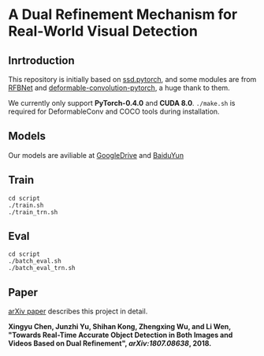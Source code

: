# A Dual Refinement Mechanism for Real-World Visual Detection

## Inrtroduction
This repository is initially based on [ssd.pytorch](https://github.com/amdegroot/ssd.pytorch), and some modules are from [RFBNet](https://github.com/ruinmessi/RFBNet) and [deformable-convolution-pytorch](https://github.com/1zb/deformable-convolution-pytorch), a huge thank to them.

We currently only support **PyTorch-0.4.0** and **CUDA 8.0**. `./make.sh` is required for DeformableConv and COCO tools during installation.

## Models
Our models are aviliable at [GoogleDrive](https://drive.google.com/drive/folders/1_lgcOEOfdaiRCZrBIasYNGRjmH8YCFKF?usp=sharing) and [BaiduYun](https://pan.baidu.com/s/1I1FHecvQr8oVXe4kqvDxow)

## Train
```
cd script
./train.sh
./train_trn.sh
```

## Eval
```
cd script
./batch_eval.sh
./batch_eval_trn.sh
```

## Paper

[arXiv paper](https://arxiv.org/abs/1807.08638) describes this project in detail.

**Xingyu Chen, Junzhi Yu, Shihan Kong, Zhengxing Wu, and Li Wen, "Towards Real-Time Accurate Object Detection in Both Images and Videos Based on Dual Refinement", *arXiv:1807.08638*, 2018.**
